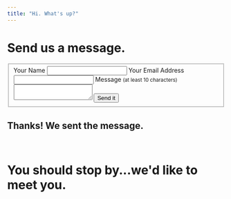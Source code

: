 ```yaml
---
title: "Hi. What's up?"
---
```


# Send us a message.

<div ng-controller="ContactFormController as contactCtrl">
  <form name="form"
        ng-show="!contactCtrl.submitSuccess"
        ng-submit="contactCtrl.submit()">
    <fieldset>
      <label>
        <span>Your Name</span>
        <input name="name"
               ng-model="contactCtrl.contactInfo.name"
               type="text" required>
      </label>
      <label>
        <span>Your Email Address</span>
        <input name="email"
               ng-model="contactCtrl.contactInfo.email"
               type="email" required>
      </label>
      <label>
        <span>Message <small>(at least 10 characters)</small></span>
        <textarea name="message"
                  ng-model="contactCtrl.contactInfo.message"
                  ng-minlength="10" required></textarea>
      </label>
      <button ng-disabled="form.$invalid"
              ng-click="contactCtrl.submit()">Send it</button>
    </fieldset>
  </form>
  <div ng-show="contactCtrl.submitSuccess">
    <h2>Thanks! We sent the message.</h2>
  </div>
</div>

<br>

# You should stop by...we'd like to meet you.

<div id="map" style="width: 100%; height: 300px; margin-bottom: 40px; "></div>
<script type="text/javascript">
  $(function() {
    L.mapbox.accessToken = 'pk.eyJ1Ijoid2F5ZmFyZSIsImEiOiJQVG5NQS0wIn0.fgKjbGJFALHxSY9AQTztEw';
    var map = L.mapbox.map('map', 'wayfare.jikcn876');
    map.featureLayer.on('ready', function(e) {
       map.featureLayer.eachLayer(function(layer) {
        layer.openPopup();
       });
     });
  });
</script>
